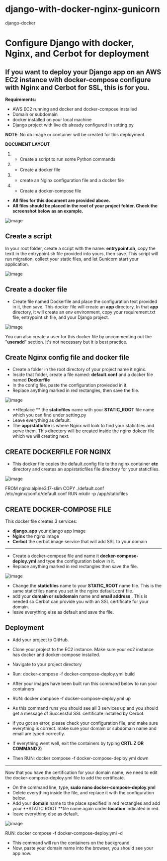 # django-with-docker-nginx-gunicorn
django-docker

# Configure Django with docker, Nginx, and Cerbot for deployment
## If you want to deploy your Django app on an AWS EC2 instance with docker-compose configure with Nginx and Cerbot for SSL, this is for you. 

**Requirements:**
* AWS EC2 running and docker and docker-compose installed
* Domain or subdomain
* docker installed on your local machine
* Django project with live db already configured in setting.py

****NOTE****: No db image or container will be created for this deployment.  

**DOCUMENT LAYOUT**
1. * Create a script to run some Python commands
1. * Create a docker file
1. * create an Nginx configuration file and a docker file
1. * Create a docker-compose file

* **All files for this document are provided above.**
* **All files should be placed in the root of your project folder. Check the screenshot below as an example.**

![image](https://github.com/Valery-Hyppolite/django-with-docker-nginx-gunicorn/assets/83102811/5b97d037-d26a-43a9-ba8e-2e9734b78532)


## Create a script
In your root folder, create a script with the name: **entrypoint.sh**, copy the textt in the entrypoint.sh file provided into yours, then save. This script will run migration, collect your static files, and let Gunicorn start your application. 

![image](https://github.com/Valery-Hyppolite/django-with-docker-nginx-gunicorn/assets/83102811/fe3507be-4eb5-4e43-b437-1c92d40ab7fa)

## Create a docker file
* Create file named Dockerfile and place the configuration text provided in it, then save. 
This docker file will create an **app** directory. In that **app** directory, it will create an env environment, copy your requirement.txt file, entrypoint.sh file, and your Django project.

![image](https://github.com/Valery-Hyppolite/django-with-docker-nginx-gunicorn/assets/83102811/a1ef6ab9-e33f-4721-8ab1-79d3390ce2b1)

You can also create a user for this docker file by uncommenting out the "**useradd**" section. it's not necessary but it is best practice. 


## Create Nginx config file and docker file
* Create a folder in the root directory of your project name it nginx.
* Inside that folder, create a file named: **default.conf** and a docker file named **Dockerfile**
* In the config file, paste the configuration provieded in it.
* Replace anything marked in red rectangles, then save the file.


![image](https://github.com/Valery-Hyppolite/django-with-docker-nginx-gunicorn/assets/83102811/8ce8e6cd-e172-4490-a888-0d90d230521a)


* **Replace ** the **staticfiles** name with your **STATIC_ROOT** file name which you can find under setting.py 
* Leave everything as default.
* The **app/staticfile** is where Nginx will look to find your staticfiles and serve them. This directory will be created inside the nginx dokcer file which we will creating next.

## CREATE DOCKERFILE FOR NGINX
* This docker file copies the default.config file to the nginx container **etc** directory and creates an app/staticfiles file directory for your staticfiles.


![image](https://github.com/Valery-Hyppolite/django-with-docker-nginx-gunicorn/assets/83102811/8fe0b498-7ff8-4bad-84fb-2134f76e767d)

FROM nginx:alpine3.17-slim
COPY ./default.conf /etc/nginx/conf.d/default.conf
RUN  mkdir -p /app/staticfiles

## CREATE DOCKER-COMPOSE FILE

This docker file creates 3 services: 
* **django_app** your django app image
* **Nginx** the nginx image 
* **Cerbot** the cerbot image service that will add SSL to your domain


***

* Create a docker-compose file and name it **docker-compose-deploy.yml** and type the configuration below in it.
* Replace anything marked in red rectangles then save the file.

![image](https://github.com/Valery-Hyppolite/django-with-docker-nginx-gunicorn/assets/83102811/0e484991-d599-4561-bd9b-d65675a686c2)

* Change the **staticfiles** name to your **STATIC_ROOT** name file. This is the same staticfiles name you set in the nginx default.conf file.
* add your **domain or subdomain** name and **email address** . This is needed so Cerbot can provide you with an SSL certificate for your domain.
* leave everything else as default and save the file.

## Deployment
* Add your project to GitHub.
* Clone your project to the EC2 instance. Make sure your ec2 instance has docker and docker-compose installed.
* Navigate to your project directory
* Run: docker-compose -f docker-compose-deploy.yml build
* After your images have been built run this command below to run your containers
* RUN: docker compose -f docker-compose-deploy.yml up

* As this command runs you should see all 3 services up and you should get a message of Successful SSL certificate installed by Cerbot.
* if you got an error, please check your configuration file, and make sure everything is correct. make sure your domain or subdomain name and email are typed correctly. 

* If everything went well, exit the containers by typing **CRTL Z OR COMMAND Z**:
* Then RUN: docker compose -f docker-compose-deploy.yml down


***

Now that you have the certification for your domain name, we need to edit the docker-compose-deploy.yml file to add the certificate.

* On the command line, type, **sudo nano docker-compose-deploy.yml**
* Delete everything inside the file, and replace it with the configuration below.
* Add your **domain** name to the place specified in red rectangles and add your **STATIC ROOT **file name again under **location** indicated in red.
* leave everything else as default. 

![image](https://github.com/Valery-Hyppolite/django-with-docker-nginx-gunicorn/assets/83102811/8eb4226c-2c85-4b33-b0c1-ce43257d32a0)

RUN: docker compose -f docker-compose-deploy.yml -d
* This command will run the containers on the background
* Now, paste your domain name into the browser, you should see your app now. 